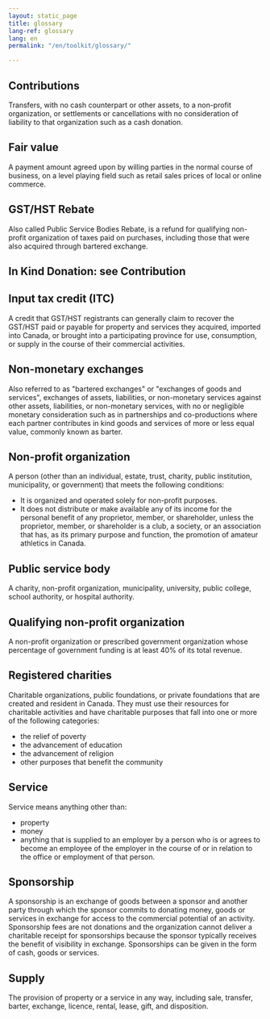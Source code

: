```yaml
---
layout: static_page
title: glossary
lang-ref: glossary
lang: en
permalink: "/en/toolkit/glossary/"

---
```

## Contributions

Transfers, with no cash counterpart or other assets, to a non-profit organization, or settlements or cancellations with no consideration of liability to that organization such as a cash donation.

## Fair value

A payment amount agreed upon by willing parties in the normal course of business, on a level playing field such as retail sales prices of local or online commerce.

## GST/HST Rebate

Also called Public Service Bodies Rebate, is a refund for qualifying non-profit organization of taxes paid on purchases, including those that were also acquired through bartered exchange.

## In Kind Donation: see Contribution

## Input tax credit (ITC)

A credit that GST/HST registrants can generally claim to recover the GST/HST paid or payable for property and services they acquired, imported into Canada, or brought into a participating province for use, consumption, or supply in the course of their commercial activities.

## Non-monetary exchanges

Also referred to as "bartered exchanges" or "exchanges of goods and services", exchanges of assets, liabilities, or non-monetary services against other assets, liabilities, or non-monetary services, with no or negligible monetary consideration such as in partnerships and co-productions where each partner contributes in kind goods and services of more or less equal value, commonly known as barter.

## Non-profit organization

A person (other than an individual, estate, trust, charity, public institution, municipality, or government) that meets the following conditions:

* It is organized and operated solely for non-profit purposes.
* It does not distribute or make available any of its income for the personal benefit of any proprietor, member, or shareholder, unless the proprietor, member, or shareholder is a club, a society, or an association that has, as its primary purpose and function, the promotion of amateur athletics in Canada.

## Public service body

A charity, non-profit organization, municipality, university, public college, school authority, or hospital authority.

## Qualifying non-profit organization

A non-profit organization or prescribed government organization whose percentage of government funding is at least 40% of its total revenue.

## Registered charities

Charitable organizations, public foundations, or private foundations that are created and resident in Canada. They must use their resources for charitable activities and have charitable purposes that fall into one or more of the following categories:

* the relief of poverty
* the advancement of education
* the advancement of religion
* other purposes that benefit the community

## Service

Service means anything other than:

* property
* money
* anything that is supplied to an employer by a person who is or agrees to become an employee of the employer in the course of or in relation to the office or employment of that person.

## Sponsorship

A sponsorship is an exchange of goods between a sponsor and another party through which the sponsor commits to donating money, goods or services in exchange for access to the commercial potential of an activity. Sponsorship fees are not donations and the organization cannot deliver a charitable receipt for sponsorships because the sponsor typically receives the benefit of visibility in exchange. Sponsorships can be given in the form of cash, goods or services.

## Supply

The provision of property or a service in any way, including sale, transfer, barter, exchange, licence, rental, lease, gift, and disposition.